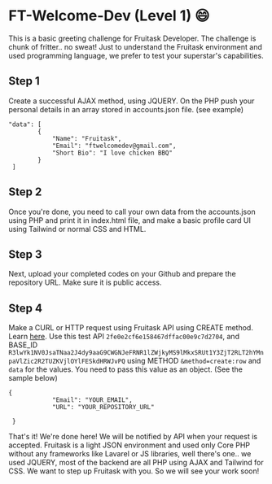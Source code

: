 # FT-Welcome-Dev (Level 1) 😄
This is a basic greeting challenge for Fruitask Developer. The challenge is chunk of fritter.. no sweat! Just to understand the Fruitask environment and used programming language, we prefer to test your superstar's capabilities.

## Step 1
Create a successful AJAX method, using JQUERY. On the PHP push your personal details in an array stored in accounts.json file. (see example)
```
"data": [
        {
            "Name": "Fruitask",
            "Email": "ftwelcomedev@gmail.com",
            "Short Bio": "I love chicken BBQ"
        }
 ]
 ```


## Step 2
Once you're done, you need to call your own data from the accounts.json using PHP and print it in index.html file, and make a basic profile card UI using Tailwind or normal CSS and HTML.

## Step 3
Next, upload your completed codes on your Github and prepare the repository URL. Make sure it is public access.
## Step 4
Make a CURL or HTTP request using Fruitask API using CREATE method. Learn <a href="https://fruitask.com/developer/">here</a>.
Use this test API ``2fe0e2cf6e158467dffac00e9c7d2704``, and BASE_ID ``R3lwYk1NV0JsaTNaa2J4dy9aaG9CWGNJeFRNR1lZWjkyMS9lMkxSRUt1Y3ZjT2RLT2hYMnpaVlZic2R2TUZKVjlOYlFESkdHRWJvPQ`` using METHOD ``&method=create:row`` and ``data`` for the values.
You need to pass this value as an object. (See the sample below)
``` 
{
            "Email": "YOUR_EMAIL",
            "URL": "YOUR_REPOSITORY_URL"
           
 }
```

That's it! We're done here! We will be notified by API when your request is accepted. Fruitask is a light JSON environment and used only Core PHP without any frameworks like Lavarel or JS libraries, well there's one.. we used JQUERY, most of the backend are all PHP using AJAX and Tailwind for CSS. We want to step up Fruitask with you. So we will see your work soon!
